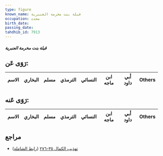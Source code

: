 ```yaml
---
type: figure
known_name: قيلة بنت مخرمة العنبرية
occupation: محدث
birth_date:
passing_date:
tahdhib_id: 7913
---
```

##### قيلة بنت مخرمة العنبرية

## رَوَى عَن:
| الاسم | البخاري | مسلم | الترمذي | النسائي | ابن ماجه | أبي داود | Others |
| ----- | ------- | ---- | ------- | ------- | -------- | -------- | ------ |
## رَوَى عَنه:
| الاسم | البخاري | مسلم | الترمذي | النسائي | ابن ماجه | أبي داود | Others |
| ----- | ------- | ---- | ------- | ------- | -------- | -------- | ------ |
## مراجع
- [تهذيب الكمال ٣٥-٢٧٦](obsidian://open?vault=Tahdhib-al-Kamal&file=Figures/٧٩١٣-قيلة%20بنت%20مخرمة%20العنبرية) ([رابط الشاملة](https://shamela.ws/book/3722/18875))